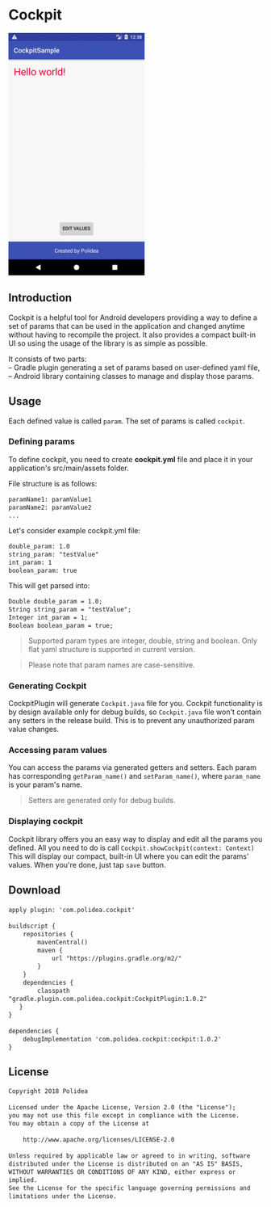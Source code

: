 # Cockpit

<img src="https://github.com/Polidea/Cockpit/blob/master/images/sample_gif.gif" width="270" height="480">

## Introduction

Cockpit is a helpful tool for Android developers providing a way to define a set of params that can be used in the application and changed anytime without having to recompile the project. It also provides a compact built-in UI so using the usage of the library is as simple as possible.

It consists of two parts:  
– Gradle plugin generating a set of params based on user-defined yaml file,  
– Android library containing classes to manage and display those params.  
## Usage
Each defined value is called `param`. The set of params is called `cockpit`.

### Defining params
To define cockpit, you need to create **cockpit.yml** file and place it in your application's src/main/assets folder.

File structure is as follows:
```
paramName1: paramValue1
paramName2: paramValue2
...
```
Let's consider example cockpit.yml file:
```
double_param: 1.0  
string_param: "testValue"  
int_param: 1  
boolean_param: true
```

This will get parsed into:
```
Double double_param = 1.0;
String string_param = "testValue";
Integer int_param = 1;
Boolean boolean_param = true;
```
> Supported param types are integer, double, string and boolean. Only flat yaml structure is supported in current version.

> Please note that param names are case-sensitive.

### Generating Cockpit

CockpitPlugin will generate `Cockpit.java` file for you. Cockpit functionality is by design available only for debug builds, so `Cockpit.java` file won't contain any setters in the release build. This is to prevent any unauthorized param value changes.

### Accessing param values
You can access the params via generated getters and setters. Each param has corresponding `getParam_name()` and `setParam_name()`, where `param_name` is your param's name.
>Setters are generated only for debug builds. 

### Displaying cockpit
Cockpit library offers you an easy way to display and edit all the params you defined. All you need to do is call
`Cockpit.showCockpit(context: Context)`
This will display our compact, built-in UI where you can edit the params' values. When you're done, just tap `save` button.

## Download
```
apply plugin: 'com.polidea.cockpit'  

buildscript {  
    repositories {
        mavenCentral()  
        maven {  
            url "https://plugins.gradle.org/m2/"
        }
    }  
    dependencies {  
        classpath "gradle.plugin.com.polidea.cockpit:CockpitPlugin:1.0.2"  
   }  
}

dependencies {
    debugImplementation 'com.polidea.cockpit:cockpit:1.0.2'  
}
```
## License
```
Copyright 2018 Polidea

Licensed under the Apache License, Version 2.0 (the "License");
you may not use this file except in compliance with the License.
You may obtain a copy of the License at

    http://www.apache.org/licenses/LICENSE-2.0

Unless required by applicable law or agreed to in writing, software
distributed under the License is distributed on an "AS IS" BASIS,
WITHOUT WARRANTIES OR CONDITIONS OF ANY KIND, either express or implied.
See the License for the specific language governing permissions and
limitations under the License.
```
